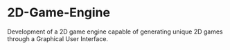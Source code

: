 # 2D-Game-Engine
Development of a 2D game engine capable of generating unique 2D games through a Graphical User Interface.
